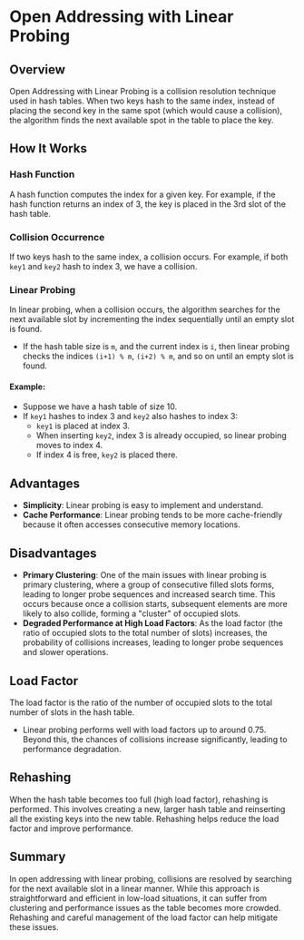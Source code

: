 # Open Addressing with Linear Probing

## Overview
Open Addressing with Linear Probing is a collision resolution technique used in hash tables. When two keys hash to the same index, instead of placing the second key in the same spot (which would cause a collision), the algorithm finds the next available spot in the table to place the key.

## How It Works

### Hash Function
A hash function computes the index for a given key. For example, if the hash function returns an index of 3, the key is placed in the 3rd slot of the hash table.

### Collision Occurrence
If two keys hash to the same index, a collision occurs. For example, if both `key1` and `key2` hash to index 3, we have a collision.

### Linear Probing
In linear probing, when a collision occurs, the algorithm searches for the next available slot by incrementing the index sequentially until an empty slot is found.

- If the hash table size is `m`, and the current index is `i`, then linear probing checks the indices `(i+1) % m`, `(i+2) % m`, and so on until an empty slot is found.

#### Example:
- Suppose we have a hash table of size 10.
- If `key1` hashes to index 3 and `key2` also hashes to index 3:
  - `key1` is placed at index 3.
  - When inserting `key2`, index 3 is already occupied, so linear probing moves to index 4.
  - If index 4 is free, `key2` is placed there.

## Advantages
- **Simplicity**: Linear probing is easy to implement and understand.
- **Cache Performance**: Linear probing tends to be more cache-friendly because it often accesses consecutive memory locations.

## Disadvantages
- **Primary Clustering**: One of the main issues with linear probing is primary clustering, where a group of consecutive filled slots forms, leading to longer probe sequences and increased search time. This occurs because once a collision starts, subsequent elements are more likely to also collide, forming a "cluster" of occupied slots.
- **Degraded Performance at High Load Factors**: As the load factor (the ratio of occupied slots to the total number of slots) increases, the probability of collisions increases, leading to longer probe sequences and slower operations.

## Load Factor
The load factor is the ratio of the number of occupied slots to the total number of slots in the hash table.

- Linear probing performs well with load factors up to around 0.75. Beyond this, the chances of collisions increase significantly, leading to performance degradation.

## Rehashing
When the hash table becomes too full (high load factor), rehashing is performed. This involves creating a new, larger hash table and reinserting all the existing keys into the new table. Rehashing helps reduce the load factor and improve performance.

## Summary
In open addressing with linear probing, collisions are resolved by searching for the next available slot in a linear manner. While this approach is straightforward and efficient in low-load situations, it can suffer from clustering and performance issues as the table becomes more crowded. Rehashing and careful management of the load factor can help mitigate these issues.
